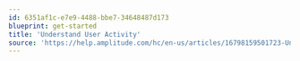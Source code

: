 ```yaml
---
id: 6351af1c-e7e9-4488-bbe7-34648487d173
blueprint: get-started
title: 'Understand User Activity'
source: 'https://help.amplitude.com/hc/en-us/articles/16798159501723-Understand-your-users-activity'
---
```

